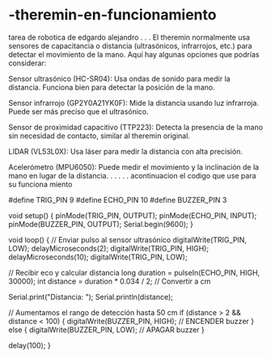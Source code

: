 # -theremin-en-funcionamiento
tarea de robotica de edgardo alejandro
.
.
.
El theremin normalmente usa sensores de capacitancia o distancia (ultrasónicos, infrarrojos, etc.) para detectar el movimiento de la mano. Aquí hay algunas opciones que podrías considerar:

Sensor ultrasónico (HC-SR04): Usa ondas de sonido para medir la distancia. Funciona bien para detectar la posición de la mano.

Sensor infrarrojo (GP2Y0A21YK0F): Mide la distancia usando luz infrarroja. Puede ser más preciso que el ultrasónico.

Sensor de proximidad capacitivo (TTP223): Detecta la presencia de la mano sin necesidad de contacto, similar al theremin original.

LIDAR (VL53L0X): Usa láser para medir la distancia con alta precisión.

Acelerómetro (MPU6050): Puede medir el movimiento y la inclinación de la mano en lugar de la distancia.
.
.
.
.
.
acontinuacion el codigo que use para su funciona miento 

#define TRIG_PIN 9
#define ECHO_PIN 10
#define BUZZER_PIN 3

void setup() {
  pinMode(TRIG_PIN, OUTPUT);
  pinMode(ECHO_PIN, INPUT);
  pinMode(BUZZER_PIN, OUTPUT);
  Serial.begin(9600);
}

void loop() {
  // Enviar pulso al sensor ultrasónico
  digitalWrite(TRIG_PIN, LOW);
  delayMicroseconds(2);
  digitalWrite(TRIG_PIN, HIGH);
  delayMicroseconds(10);
  digitalWrite(TRIG_PIN, LOW);

  // Recibir eco y calcular distancia
  long duration = pulseIn(ECHO_PIN, HIGH, 30000);
  int distance = duration * 0.034 / 2; // Convertir a cm

  Serial.print("Distancia: ");
  Serial.println(distance);

  // Aumentamos el rango de detección hasta 50 cm
  if (distance > 2 && distance < 100) { 
    digitalWrite(BUZZER_PIN, HIGH); // ENCENDER buzzer
  } else {
    digitalWrite(BUZZER_PIN, LOW); // APAGAR buzzer
  }

  delay(100);
}
